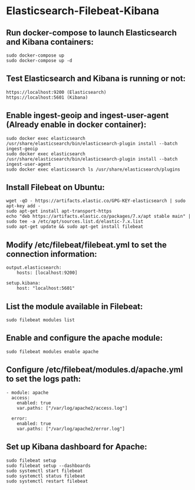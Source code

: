 # Elasticsearch-Filebeat-Kibana 

## Run docker-compose to launch Elasticsearch and Kibana containers:
    sudo docker-compose up
    sudo docker-compose up -d

## Test Elasticsearch and Kibana is running or not:
    https://localhost:9200 (Elasticsearch)
    https://localhost:5601 (Kibana)

## Enable ingest-geoip and ingest-user-agent (Already enable in docker container):
    sudo docker exec elasticsearch /usr/share/elasticsearch/bin/elasticsearch-plugin install --batch ingest-geoip
    sudo docker exec elasticsearch /usr/share/elasticsearch/bin/elasticsearch-plugin install --batch ingest-user-agent
    sudo docker exec elasticsearch ls /usr/share/elasticsearch/plugins

## Install Filebeat on Ubuntu:
    wget -qO - https://artifacts.elastic.co/GPG-KEY-elasticsearch | sudo apt-key add -
    sudo apt-get install apt-transport-https
    echo "deb https://artifacts.elastic.co/packages/7.x/apt stable main" | sudo tee -a /etc/apt/sources.list.d/elastic-7.x.list
    sudo apt-get update && sudo apt-get install filebeat

## Modify **/etc/filebeat/filebeat.yml** to set the connection information:
    output.elasticsearch:
        hosts: [localhost:9200]

    setup.kibana:
        host: "localhost:5601"

## List the module available in Filebeat:
    sudo filebeat modules list

## Enable and configure the apache module:
    sudo filebeat modules enable apache

## Configure **/etc/filebeat/modules.d/apache.yml** to set the logs path:
    - module: apache
      access:
        enabled: true
        var.paths: ["/var/log/apache2/access.log"]

      error:
        enabled: true
        var.paths: ["/var/log/apache2/error.log"]

## Set up Kibana dashboard for Apache:
    sudo filebeat setup
    sudo filebeat setup --dashboards
    sudo systemctl start filebeat
    sudo systemctl status filebeat
    sudo systemctl restart filebeat

    
